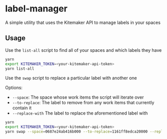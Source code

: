 # label-manager

A simple utility that uses the Kitemaker API to manage labels in your spaces

## Usage

Use the `list-all` script to find all of your spaces and which labels they have

```bash
yarn
export KITEMAKER_TOKEN=<your-kitemaker-api-token>
yarn list-all
```

Use the `swap` script to replace a particular label with another one

Options:

- `--space`: The space whose work items the script will iterate over
- `--to-replace`: The label to remove from any work items that currently contain it
- `--replace-with` The label to replace the aforementioned label with

```bash
yarn
export KITEMAKER_TOKEN=<your-kitemaker-api-token>
yarn swap --space=0687e24ab416b000 --to-replace=1161ff8edca20000 --replace-with=0687e27c45a6b000
```
